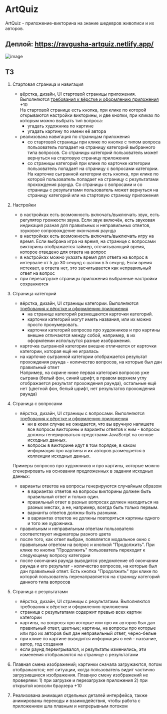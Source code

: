 # ArtQuiz
ArtQuiz - приложение-викторина на знание шедевров живописи и их авторов.

## Деплой: https://ravgusha-artquiz.netlify.app/
![image](https://user-images.githubusercontent.com/62184992/176752992-1f244964-a373-42b2-9171-162993393b0e.png)

## ТЗ
1. Стартовая страница и навигация
   - вёрстка, дизайн, UI стартовой страницы приложения. Выполняются [требования к вёрстке и оформлению приложения](https://github.com/rolling-scopes-school/tasks/blob/master/tasks/art-quiz/art-quiz.md#требования-к-вёрстке-и-оформлению-приложения) +10   
   На стартовой странице есть кнопка, при клике по которой открываются настройки викторины, и две кнопки, при кликах по которым можно выбрать тип вопроса:
       - угадать художника по картине
       - угадать картину по имени её автора
   - реализована навигация по страницам приложения 
      - со стартовой страницы при клике по кнопке с типом вопроса пользователь попадает на страницу категорий выбранного типа вопросов. Со страницы категорий пользователь может вернуться на стартовую страницу приложения
      - со страницы категорий при клике по карточке категории пользователь попадает на страницу с вопросами категории. На карточке сыгранной категории есть кнопка, при клике по которой пользователь попадает  на страницу с результатами прохождения раунда. Со страницы с вопросами и со страницы с результатами пользователь может вернуться на страницу категорий или на стартовую страницу приложения 
      
2. Настройки
   - в настройках есть возможность включать/выключать звук, есть регулятор громкости звука. Если звук включён, есть звуковая индикация разная для правильных и неправильных ответов, звуковое сопровождение окончания раунда
   - в настройках есть возможность включать/выключать игру на время. Если выбрана игра на время, на странице с вопросами викторины отображается таймер, отсчитывающий время, которое отведено для ответа на вопрос 
   - в настройках можно указать время для ответа на вопрос в интервале от 5 до 30 секунд с шагом в 5 секунд. Если время истекает, а ответа нет, это засчитывается как неправильный ответ на вопрос 
   - при перезагрузке страницы приложения выбранные настройки сохраняются
   
3. Страница категорий
   - вёрстка, дизайн, UI страницы категории. Выполняются [требования к вёрстке и оформлению приложения](https://github.com/rolling-scopes-school/tasks/blob/master/tasks/art-quiz/art-quiz.md#требования-к-вёрстке-и-оформлению-приложения) 
      - на странице категорий размещаются карточки категорий.       
      - карточки категорий могут иметь названия, или их можно просто пронумеровать.  
      - карточки категорий вопросов про художников и про картины внешне отличаются между собой, например, в их оформлении использутся разные изображения.
   - карточка сыгранной категории внешне отличается от карточки категории, которая ещё не игралась
   - на карточке сыгранной категории отображается результат прохождения раунда - количество вопросов, на которые был дан правильный ответ   
   Например, на скрине ниже первая категория вопросов уже сыграна (белый фон, синий шрифт, в правом верхнем углу отображается результат прохождения раунда), остальные ещё нет (цветной фон, белый шрифт, нет результатов прохождения раунда)  

4. Страница с вопросами 
   - вёрстка, дизайн, UI страницы с вопросами. Выполняются [требования к вёрстке и оформлению приложения](https://github.com/rolling-scopes-school/tasks/blob/master/tasks/art-quiz/art-quiz.md#требования-к-вёрстке-и-оформлению-приложения) 
      - ни в коем случае не ожидается, что вы вручную напишете все вопросы викторины и варианты ответов к ним - вопросы должны генерироваться средствами JavaScript на основе исходных данных.  
      - вопросы в викторине идут в том порядке, в каком информация про картины и их авторов размещается в коллекции исходных данных.  

   Примеры вопросов про художников и про картины, которые можно сгенерировать на основании предложенных в задании исходных данных: 
   - варианты ответов на вопросы генерируются случайным образом
      - в вариантах ответов на вопросы викторины должен быть правильный ответ и только один.  
      - правильный ответ в разных вопросах должен находиться на разных местах, а не, например, всегда быть только первым.  
      - варианты ответов должны быть разными.  
      - в вариантах ответов не должны повторяться картины одного и того же художника.  
   - правильным и неправильным ответам пользователя соответствуют индикаторы разного цвета 
   - после того, как ответ выбран, появляется модальное окно с правильным ответом на вопрос и кнопкой "Продолжить". При клике по кнопке "Продолжить" пользователь переходит к следующему вопросу категории
   - после окончания раунда выводится уведомление об окончании раунда и его результат - количество вопросов, на которые был дан правильный ответ. Есть кнопка "Продолжить" при клике по которой пользователь перенаправляется на страницу категорий данного типа вопросов 
   
5. Страница с результатами 
   - вёрстка, дизайн, UI страницы с результатами. Выполняются требования к вёрстке и оформлению приложения 
   - страница с результатами содержит превью всех картин категории 
   - картины, на вопросы про которые или про их авторов был дан правильный ответ, цветные; картины, на вопросы про которые или про их авторов был дан неправильный ответ, черно-белые 
   - при клике по картине выводится информация о ней - название, автор, год создания
   - если раунд переигрывался, и результаты изменились, эти изменения отображаются на странице с результатами 
6. Плавная смена изображений; картинки сначала загружаются, потом отображаются; нет ситуации, когда пользователь видит частично загрузившиеся изображения. Плавную смену изображений не проверяем: 1) при загрузке и перезагрузке приложения 2) при открытой консоли браузера +10
7. Реализована анимация отдельных деталей интерфейса, также анимированы переходы и взаимодействия, чтобы работа с приложением шла плавным и непрерывным потоком 
